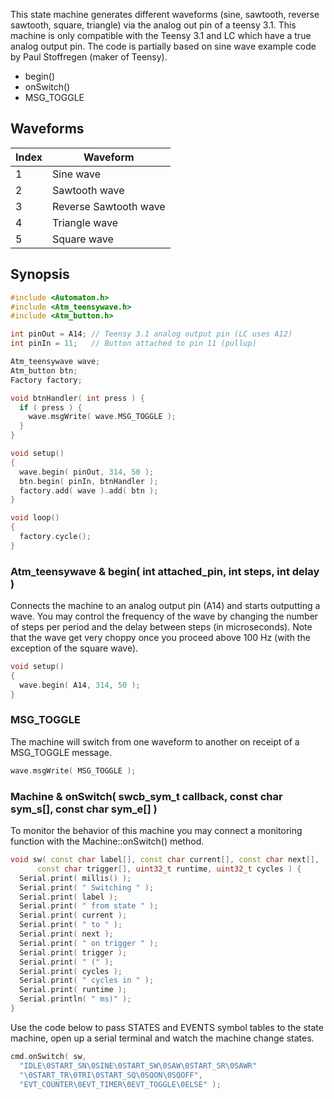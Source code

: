 This state machine generates different waveforms (sine, sawtooth, reverse sawtooth, square, triangle) via the analog out pin of a teensy 3.1. This machine is only compatible with the Teensy 3.1 and LC which have a true analog output pin. The code is partially based on sine wave example code by Paul Stoffregen (maker of Teensy).

* begin()
* onSwitch()
* MSG_TOGGLE

## Waveforms ##

Index | Waveform
------------ | -------------
1 | Sine wave
2 | Sawtooth wave
3 | Reverse Sawtooth wave
4 | Triangle wave
5 | Square wave

## Synopsis ##

```c++
#include <Automaton.h>
#include <Atm_teensywave.h>
#include <Atm_button.h>

int pinOut = A14; // Teensy 3.1 analog output pin (LC uses A12)
int pinIn = 11;   // Button attached to pin 11 (pullup)

Atm_teensywave wave;
Atm_button btn;
Factory factory;

void btnHandler( int press ) {
  if ( press ) {
    wave.msgWrite( wave.MSG_TOGGLE );
  }
}

void setup()
{
  wave.begin( pinOut, 314, 50 ); 
  btn.begin( pinIn, btnHandler );
  factory.add( wave ).add( btn );
}

void loop()
{
  factory.cycle();
}
```

### Atm_teensywave & begin( int attached_pin, int steps, int delay ) ###

Connects the machine to an analog output pin (A14) and starts outputting a wave. You may control the frequency of the wave by changing the number of steps per period and the delay between steps (in microseconds). Note that the wave get very choppy once you proceed above 100 Hz (with the exception of the square wave).

```c++
void setup()
{
  wave.begin( A14, 314, 50 ); 
}
```

### MSG_TOGGLE ###

The machine will switch from one waveform to another on receipt of a MSG_TOGGLE message.

```c++
wave.msgWrite( MSG_TOGGLE );
```


### Machine & onSwitch( swcb_sym_t callback, const char sym_s[], const char sym_e[] ) ###

To monitor the behavior of this machine you may connect a monitoring function with the Machine::onSwitch() method. 

```c++
void sw( const char label[], const char current[], const char next[], 
      const char trigger[], uint32_t runtime, uint32_t cycles ) {
  Serial.print( millis() );
  Serial.print( " Switching " );
  Serial.print( label );
  Serial.print( " from state " );
  Serial.print( current );
  Serial.print( " to " );
  Serial.print( next );
  Serial.print( " on trigger " );
  Serial.print( trigger );
  Serial.print( " (" );
  Serial.print( cycles );
  Serial.print( " cycles in " );
  Serial.print( runtime );
  Serial.println( " ms)" );
}
```

Use the code below to pass STATES and EVENTS symbol tables to the state machine, open up a serial terminal and watch the machine change states. 

```c++
cmd.onSwitch( sw, 
  "IDLE\0START_SN\0SINE\0START_SW\0SAW\0START_SR\0SAWR"
  "\0START_TR\0TRI\0START_SQ\0SQON\0SQOFF",
  "EVT_COUNTER\0EVT_TIMER\0EVT_TOGGLE\0ELSE" );
```

